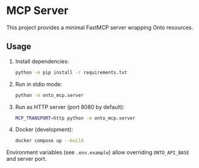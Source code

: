# MCP Server

This project provides a minimal FastMCP server wrapping Onto resources.

## Usage

1. Install dependencies:
   ```bash
   python -m pip install -r requirements.txt
   ```
2. Run in stdio mode:
   ```bash
   python -m onto_mcp.server
   ```
3. Run as HTTP server (port 8080 by default):
   ```bash
   MCP_TRANSPORT=http python -m onto_mcp.server
   ```
4. Docker (development):
   ```bash
   docker compose up --build
   ```

Environment variables (see `.env.example`) allow overriding `ONTO_API_BASE` and
server port.
